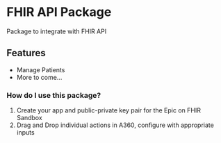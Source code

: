 # FHIR API Package
Package to integrate with FHIR API

## Features
 * Manage Patients
 * More to come...
    
### How do I use this package?
1. Create your app and public-private key pair for the Epic on FHIR Sandbox
2. Drag and Drop individual actions in A360, configure with appropriate inputs 

